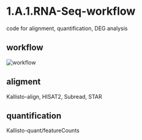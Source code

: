 # 1.A.1.RNA-Seq-workflow
code for alignment, quantification, DEG analysis  

## workflow  

![workflow]()

## aligment  

Kallisto-align, HISAT2, Subread, STAR  

## quantification  

Kallisto-quant/featureCounts  

##
